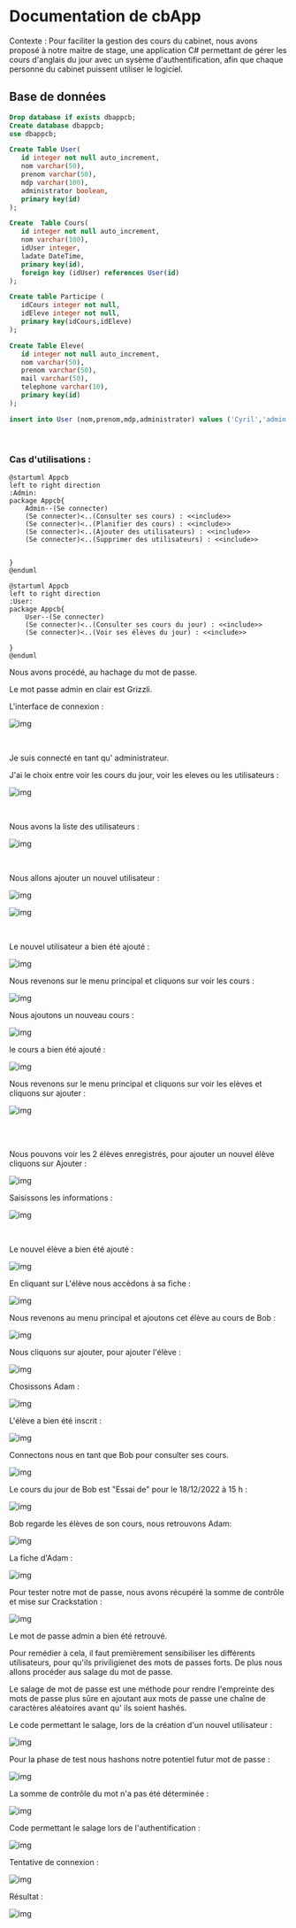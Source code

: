 # Documentation de cbApp

Contexte : Pour faciliter la gestion des cours du cabinet, nous avons proposé à notre maitre de stage, une application C# permettant de gérer les cours d'anglais du jour avec un sysème d'authentification, afin que chaque personne du cabinet puissent utiliser le logiciel. 

## Base de données 
 ```sql
Drop database if exists dbappcb;
Create database dbappcb;
use dbappcb;

Create Table User(
    id integer not null auto_increment,
    nom varchar(50),
    prenom varchar(50),
    mdp varchar(100),
    administrator boolean,
    primary key(id)
);

Create  Table Cours(
    id integer not null auto_increment,
    nom varchar(100),
    idUser integer,
    ladate DateTime,
    primary key(id),
    foreign key (idUser) references User(id)
);

Create table Participe (
    idCours integer not null,
    idEleve integer not null,
    primary key(idCours,idEleve)
);

Create Table Eleve(
    id integer not null auto_increment,
    nom varchar(50),
    prenom varchar(50),
    mail varchar(50),
    telephone varchar(10),
    primary key(id)
);

insert into User (nom,prenom,mdp,administrator) values ('Cyril','admin','8296b82b0a068891c542086fe6f3a87d4c1de3536cf2c2f7d031872a10186ff1',1);
 ```
<br>

### Cas d'utilisations :

```plantuml
@startuml Appcb
left to right direction
:Admin:
package Appcb{
    Admin--(Se connecter)
    (Se connecter)<..(Consulter ses cours) : <<include>>
	(Se connecter)<..(Planifier des cours) : <<include>>
	(Se connecter)<..(Ajouter des utilisateurs) : <<include>>
    (Se connecter)<..(Supprimer des utilisateurs) : <<include>>
    
    
}
@enduml
```

```plantuml
@startuml Appcb
left to right direction
:User:
package Appcb{
    User--(Se connecter)
    (Se connecter)<..(Consulter ses cours du jour) : <<include>>
	(Se connecter)<..(Voir ses élèves du jour) : <<include>>

}
@enduml
```

 Nous avons procédé, au hachage du mot de passe.

 Le mot passe admin en clair est Grizzli.

L'interface de connexion :

 ![img](imgdoc/login.PNG)

<br>

Je suis connecté en tant qu' administrateur.

J'ai le choix entre voir les cours du jour, voir les eleves ou les utilisateurs : 


![img](imgdoc/MainAdmin.PNG)


<br>

Nous avons la liste des utilisateurs :

![img](imgdoc/VoirUser.PNG)  

<br>

Nous allons ajouter un nouvel utilisateur :

![img](imgdoc/newUser.PNG)

![img](imgdoc/f1.PNG)

<br>

Le nouvel utilisateur a bien été ajouté :

![img](imgdoc/f2.PNG)

Nous revenons sur le menu principal et cliquons sur voir les cours :

![img](imgdoc/MainAdmin.PNG)

Nous ajoutons un nouveau cours :


![img](imgdoc/f4.PNG)

le cours a bien été ajouté :


![img](imgdoc/f3.PNG)

Nous revenons sur le menu  principal et cliquons sur voir les elèves et cliquons sur ajouter :

![img](imgdoc/MainAdmin.PNG)



<br>

<br>
 
 Nous pouvons voir les 2 élèves enregistrés, pour ajouter un nouvel élève cliquons sur Ajouter  :


![img](imgdoc/VoirEleve.PNG)


Saisissons les informations :

![img](imgdoc/newEleve.PNG)

<br>

Le nouvel élève a bien été ajouté :

![img](imgdoc/f5.PNG)

En cliquant sur L'élève nous accèdons à sa fiche :

![img](imgdoc/f6.PNG)

Nous revenons au menu principal et ajoutons cet élève au cours de Bob :



![img](imgdoc/f7.PNG)

Nous cliquons sur ajouter, pour ajouter l'élève :

![img](imgdoc/f8.PNG)

Chosissons Adam : 

![img](imgdoc/f9.PNG)

L'élève a bien été inscrit :

![img](imgdoc/f10.PNG)



Connectons nous en tant que Bob pour consulter ses cours.


![img](imgdoc/f11.PNG)

Le cours du jour de Bob est "Essai de" pour le 18/12/2022 à 15 h :

![img](imgdoc/f12.PNG)

Bob regarde les élèves de son cours, nous retrouvons Adam:

![img](imgdoc/f13.PNG)

La fiche d'Adam :


![img](imgdoc/f14.PNG)

Pour tester notre mot de passe, nous avons récupéré la somme de contrôle et mise sur Crackstation :

![img](imgdoc/f15.PNG)

Le mot de passe admin a bien été retrouvé.

Pour remédier à cela, il faut premièrement sensibiliser les différents utilisateurs, pour qu'ils priviligienet des mots de passes forts. De plus nous allons procéder aus salage du mot de passe.


Le salage de mot de passe est une méthode pour rendre l'empreinte des mots de passe plus sûre en ajoutant aux mots de passe une chaîne de caractères aléatoires avant qu' ils soient hashés.

Le code permettant le salage, lors de la création d'un nouvel utilisateur :

![img](imgdoc/f16.PNG)

Pour la phase de test nous hashons notre potentiel futur mot de passe :

![img](imgdoc/f17.PNG)

La somme de contrôle du mot n'a pas été déterminée :

![img](imgdoc/f18.PNG)

Code permettant le salage lors de l'authentification :

![img](imgdoc/f19.PNG)

Tentative de connexion :


![img](imgdoc/f20.PNG)

Résultat :

![img](imgdoc/f21.PNG)
